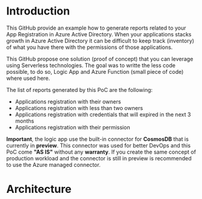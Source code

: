# Introduction

This GitHub provide an example how to generate reports related to your App Registration in Azure Active Directory.  When your applications stacks growth in Azure Active Directory it can be difficult to keep track (inventory) of what you have there with the permissions of those applications.

This GitHub propose one solution (proof of concept) that you can leverage using Serverless technologies.  The goal was to writte the less code possible, to do so, Logic App and Azure Function (small piece of code) where used here.

The list of reports generated by this PoC are the following:

<ul>
    <li>Applications registration with their owners</li>
    <li>Applications registration with less than two owners</li>
    <li>Applications registration with credentials that will expired in the next 3 months</li>
    <li>Applications registration with their permission</li>
</ul>

**Important**, the logic app use the built-in connector for **CosmosDB** that is currently in **preview**.  This connector was used for better DevOps and this PoC come **"AS IS"** without any **warranty**.  If you create the same concept of production workload and the connector is still in preview is recommended to use the Azure managed connector.

# Architecture
